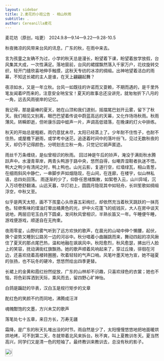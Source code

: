 ```yaml
---
layout: sidebar
title: 2.麦花的小班公告 - 相山秋雨
subtitle: .
author: Cereanilla麦花
---
```



麦花坊（原创，咕更）  2024.9.8—9.14—9.22—9.28-10.5

秋夜微凉的风带来台风的讯息，广东的秋，在雨中来去。

言为孩童之友确不为过，小学的秋天总是漫长，盼望着下课，盼望着放学放假，台风集其大成，一次性满足。落地窗前，台风的裙摆飘然落入千家万户，花纹旋转交织，轻开门缝欣喜地伸手触摸，这秋天专纺的冰凉的绸缎。出神地望着洁白的雨幕，不知这长裙的主人是谁，在天上翩翩起舞？

夜凉如水，又是一年立秋。台风一如既往的许诺而又耍赖，不期而遇的，是千里外笔友闻着IP而来的，注意安全呐宝宝！夏天的故事总还没讲完，就匆匆折下八月的一角，远去风雨彼岸的记忆。

我记得，那是最棒的夏天，她在山顶和我们道别，摇摆尾巴划开云雾，留下了秋天。我们相见又别离，眼巴巴望着传说中蔚蓝高远的天幕，又化作场场秋雨。秋雨薄风，转瞬即逝，但听康乐园中蛙声一片，声调高低错落，在晚课的灯火中排练。


秋天的开始总是粗粝，雨仍意犹未尽，太阳已经蒸上了。少年耐不住性子，也耐不住热，或屋檐下避雨，或学考中迷茫。追逐着时间中的落叶纷飞，见过无数秋夜的天，却仍不记得颜色，分明划去立秋一角，只觉记忆销声匿迹。

雨丝千万条缠绕，是似曾相识的秋雨。
回过神是午后的铃声，淹没于满街秋水腾跃声中。水漫青草岸，两青头鸭游于路中央，悠然自得，似嘲弄湿鞋者执迷不悟。鸭大之鸭少有清闲之时，鸭上鸭也。山光云影，复道行空，红墙绿瓦，相山青葱，在细雨斜风中静伫，一串脚步声如烟隐现，在山间，在连廊，在楼宇，似山林私语，总四处回荡。
雨逐渐的少了，仰卧任思绪飘散，如絮卷入云，山川异域，沉入万顷卷舒翻涌。山远天暮，华灯初上，圆圆月隐现其中如轻舟，长圳笙歌如绸缎浮空，中秋又至。

似乎是两天太短，画不下孩童心头欣喜五彩绚烂，却依然充当着秋天跳跃的一抹亮色。轻缈焦味的煤油灯晕出橘黄色的光，炉中火花蓬飞的纸钱灰，大人在房中谈天说地，两层旧宅玉白月下圆桌，发间秋风曾相识，半熟长笛又一年。午睡便午睡，游戏便游戏，顺遂自在无拘束。

夜雨零星，山野的雾气听到了远方欢快的歌声，在晨光的山坳中伸个懒腰，起伏，换个姿势又睡到公路另一边的河谷中。秋分唱着小曲蹦跳而来，舞动四起的凉风揪住了夏天的那点尾巴热，温和地融在飒飒风中。秋阳愈烈，秋风愈瑟，拂出行人脸上的笑容，抚动满街红旗飘扬。她的歌声顺着风响起来了，穿过丘陵，徘徊在河边，还喜欢绕着高楼转圈圈，吹着轻轻的气声口哨。风笔叶墨天地为宣，她不碰夏的张扬，也不玩冬的硬冷，悠悠然绘出四季更替。

长裙上的金黄和霞红纷然绽放，广东的山林却不识趣，只喜欢绿色的衣裳；她也不恼，将色彩挥洒到天际，乘风而去，留四野心旷神怡。


白鸽是蹁跹的华表，汉白玉是规行矩步的文章

酡红色的笑颜不约而同地，沸腾成汪洋

魂魄酣饱的文墨，方兴未艾的歌声

落笔处七十五章，来日方长，万寿无疆


霜降，是广东的秋天扎堆出没的时节。雨自然是少了，太阳慢慢悠悠地把地面暖烘烘地烤，可不到第二天，冬就带着北风来拆台。秋不爽，叫上夏教训冬天。夏当然高兴，同学们又是清一色的短袖了。最终教训来教训去，总没有秋的影子。

<img src="/favicon.ico" alt="image.png" style="width: 24px; height: 24px;"/>
